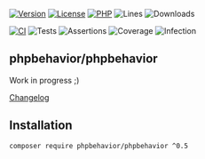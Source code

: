 [![Version](https://img.shields.io/badge/version-0.5.0-4B9081.svg)](https://github.com/phpbehavior/phpbehavior/tree/0.5.0)
[![License](https://poser.pugx.org/phpbehavior/phpbehavior/license)](https://github.com/phpbehavior/phpbehavior/blob/master/LICENSE)
[![PHP](https://img.shields.io/badge/php-^7.4||^8.0-blue.svg)](https://php.net)
![Lines](https://img.shields.io/badge/code%20lines-1,491-blue.svg)
![Downloads](https://poser.pugx.org/phpbehavior/phpbehavior/downloads)

[![CI](https://github.com/phpbehavior/phpbehavior/actions/workflows/ci.yml/badge.svg?branch=master)](https://github.com/phpbehavior/phpbehavior/actions/workflows/ci.yml)
![Tests](https://img.shields.io/badge/tests-3-blue.svg)
![Assertions](https://img.shields.io/badge/assertions-4-blue.svg)
![Coverage](https://img.shields.io/badge/coverage-85%25-success.svg)
![Infection](https://img.shields.io/badge/infection-8%25-success.svg)

## phpbehavior/phpbehavior

Work in progress ;)

[Changelog](changelog.md)

## Installation

```
composer require phpbehavior/phpbehavior ^0.5
```
